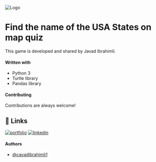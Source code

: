 
![Logo](https://i.pinimg.com/originals/a4/69/37/a46937cb3e91c448c3319c1c3240ccbe.jpg)


# Find the name of the USA States on map quiz

This game is developed and shared by Javad Ibrahimli.


#### Written with 

- Python 3
- Turtle library
- Pandas library 


#### Contributing

Contributions are always welcome!




## 🔗 Links
[![portfolio](https://img.shields.io/badge/my_portfolio-000?style=for-the-badge&logo=ko-fi&logoColor=white)](https://linktr.ee/cavadibrahimli)
[![linkedin](https://img.shields.io/badge/linkedin-0A66C2?style=for-the-badge&logo=linkedin&logoColor=white)](https://www.linkedin.com/in/cavadibrahimli/)


#### Authors

- [@cavadibrahimli1](https://www.github.com/cavadibrahimli1)


